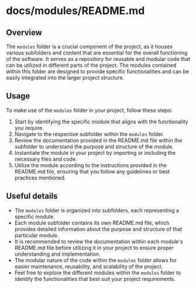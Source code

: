 # docs/modules/README.md

## Overview
The `modules` folder is a crucial component of the project, as it houses various subfolders and content that are essential for the overall functioning of the software. It serves as a repository for reusable and modular code that can be utilized in different parts of the project. The modules contained within this folder are designed to provide specific functionalities and can be easily integrated into the larger project structure.

## Usage
To make use of the `modules` folder in your project, follow these steps:
1. Start by identifying the specific module that aligns with the functionality you require.
2. Navigate to the respective subfolder within the `modules` folder.
3. Review the documentation provided in the README.md file within the subfolder to understand the purpose and structure of the module.
4. Instantiate the module in your project by importing or including the necessary files and code.
5. Utilize the module according to the instructions provided in the README.md file, ensuring that you follow any guidelines or best practices mentioned.

## Useful details
- The `modules` folder is organized into subfolders, each representing a specific module.
- Each module subfolder contains its own README.md file, which provides detailed information about the purpose and structure of that particular module.
- It is recommended to review the documentation within each module's README.md file before utilizing it in your project to ensure proper understanding and implementation.
- The modular nature of the code within the `modules` folder allows for easier maintenance, reusability, and scalability of the project.
- Feel free to explore the different modules within the `modules` folder to identify the functionalities that best suit your project requirements.